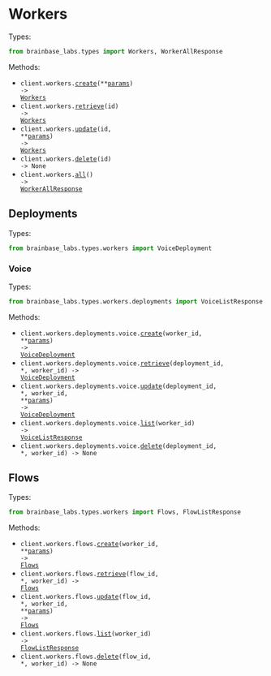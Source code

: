 # Workers

Types:

```python
from brainbase_labs.types import Workers, WorkerAllResponse
```

Methods:

- <code title="post /api/workers">client.workers.<a href="./src/brainbase_labs/resources/workers/workers.py">create</a>(\*\*<a href="src/brainbase_labs/types/worker_create_params.py">params</a>) -> <a href="./src/brainbase_labs/types/workers/workers.py">Workers</a></code>
- <code title="get /api/workers/{id}">client.workers.<a href="./src/brainbase_labs/resources/workers/workers.py">retrieve</a>(id) -> <a href="./src/brainbase_labs/types/workers/workers.py">Workers</a></code>
- <code title="patch /api/workers/{id}">client.workers.<a href="./src/brainbase_labs/resources/workers/workers.py">update</a>(id, \*\*<a href="src/brainbase_labs/types/worker_update_params.py">params</a>) -> <a href="./src/brainbase_labs/types/workers/workers.py">Workers</a></code>
- <code title="delete /api/workers/{id}">client.workers.<a href="./src/brainbase_labs/resources/workers/workers.py">delete</a>(id) -> None</code>
- <code title="get /api/workers">client.workers.<a href="./src/brainbase_labs/resources/workers/workers.py">all</a>() -> <a href="./src/brainbase_labs/types/worker_all_response.py">WorkerAllResponse</a></code>

## Deployments

Types:

```python
from brainbase_labs.types.workers import VoiceDeployment
```

### Voice

Types:

```python
from brainbase_labs.types.workers.deployments import VoiceListResponse
```

Methods:

- <code title="post /api/workers/{workerId}/deployments/voice">client.workers.deployments.voice.<a href="./src/brainbase_labs/resources/workers/deployments/voice.py">create</a>(worker_id, \*\*<a href="src/brainbase_labs/types/workers/deployments/voice_create_params.py">params</a>) -> <a href="./src/brainbase_labs/types/workers/voice_deployment.py">VoiceDeployment</a></code>
- <code title="get /api/workers/{workerId}/deployments/voice/{deploymentId}">client.workers.deployments.voice.<a href="./src/brainbase_labs/resources/workers/deployments/voice.py">retrieve</a>(deployment_id, \*, worker_id) -> <a href="./src/brainbase_labs/types/workers/voice_deployment.py">VoiceDeployment</a></code>
- <code title="put /api/workers/{workerId}/deployments/voice/{deploymentId}">client.workers.deployments.voice.<a href="./src/brainbase_labs/resources/workers/deployments/voice.py">update</a>(deployment_id, \*, worker_id, \*\*<a href="src/brainbase_labs/types/workers/deployments/voice_update_params.py">params</a>) -> <a href="./src/brainbase_labs/types/workers/voice_deployment.py">VoiceDeployment</a></code>
- <code title="get /api/workers/{workerId}/deployments/voice">client.workers.deployments.voice.<a href="./src/brainbase_labs/resources/workers/deployments/voice.py">list</a>(worker_id) -> <a href="./src/brainbase_labs/types/workers/deployments/voice_list_response.py">VoiceListResponse</a></code>
- <code title="delete /api/workers/{workerId}/deployments/voice/{deploymentId}">client.workers.deployments.voice.<a href="./src/brainbase_labs/resources/workers/deployments/voice.py">delete</a>(deployment_id, \*, worker_id) -> None</code>

## Flows

Types:

```python
from brainbase_labs.types.workers import Flows, FlowListResponse
```

Methods:

- <code title="post /api/workers/{workerId}/flows">client.workers.flows.<a href="./src/brainbase_labs/resources/workers/flows.py">create</a>(worker_id, \*\*<a href="src/brainbase_labs/types/workers/flow_create_params.py">params</a>) -> <a href="./src/brainbase_labs/types/workers/flows.py">Flows</a></code>
- <code title="get /api/workers/{workerId}/flows/{flowId}">client.workers.flows.<a href="./src/brainbase_labs/resources/workers/flows.py">retrieve</a>(flow_id, \*, worker_id) -> <a href="./src/brainbase_labs/types/workers/flows.py">Flows</a></code>
- <code title="put /api/workers/{workerId}/flows/{flowId}">client.workers.flows.<a href="./src/brainbase_labs/resources/workers/flows.py">update</a>(flow_id, \*, worker_id, \*\*<a href="src/brainbase_labs/types/workers/flow_update_params.py">params</a>) -> <a href="./src/brainbase_labs/types/workers/flows.py">Flows</a></code>
- <code title="get /api/workers/{workerId}/flows">client.workers.flows.<a href="./src/brainbase_labs/resources/workers/flows.py">list</a>(worker_id) -> <a href="./src/brainbase_labs/types/workers/flow_list_response.py">FlowListResponse</a></code>
- <code title="delete /api/workers/{workerId}/flows/{flowId}">client.workers.flows.<a href="./src/brainbase_labs/resources/workers/flows.py">delete</a>(flow_id, \*, worker_id) -> None</code>
